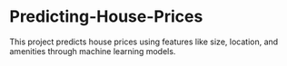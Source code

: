 # Predicting-House-Prices
This project predicts house prices using features like size, location, and amenities through machine learning models.

